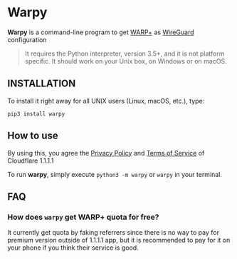 # Warpy

**Warpy** is a command-line program to get [WARP+](https://blog.cloudflare.com/announcing-warp-plus/) as [WireGuard](https://www.wireguard.com/) configuration

>It requires the Python interpreter, version 3.5+, and it is not platform specific. It should work on your Unix box, on Windows or on macOS. 
## INSTALLATION
To install it right away for all UNIX users (Linux, macOS, etc.), type:

    pip3 install warpy
   
## How to use
By using this, you agree the [Privacy Policy](https://www.cloudflare.com/application/privacypolicy/) and [Terms of Service](https://www.cloudflare.com/application/terms/) of Cloudflare 1.1.1.1

To run **warpy**, simply execute
    `python3 -m warpy` or `warpy` in your terminal.

## FAQ

### How does `warpy` get WARP+ quota for free?

It currently get quota by faking referrers since there is no way to pay for premium version outside of 1.1.1.1 app, but it is recommended to pay for it on your phone if you think their service is good.
